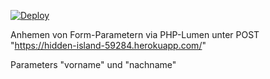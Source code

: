 [![Deploy](https://www.herokucdn.com/deploy/button.svg)](https://heroku.com/deploy?template=https://github.com/whitefallen/Webpro-Playground/tree/main)

Anhemen von Form-Parametern via PHP-Lumen unter POST "https://hidden-island-59284.herokuapp.com/"

Parameters "vorname" und "nachname"
